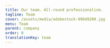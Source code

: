 ```yaml
---
title: Our team. All-round professionalism.
tagline: Team
cover: /assets/media/adobestock-99649200.jpg
menu: Team
parent: company
order: 0
translationKey: team
---
```

